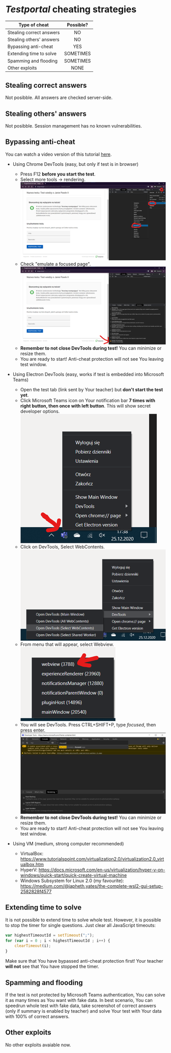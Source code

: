 # *Testportal* cheating strategies
| Type of cheat             | Possible?     |
| -----------------         |:-------------:|
| Stealing correct answers  | NO            |
| Stealing others' answers  | NO            |
| Bypassing anti-cheat      | YES           |
| Extending time to solve   | SOMETIMES     |
| Spamming and flooding     | SOMETIMES     |
| Other exploits            | NONE          |

## Stealing correct answers
Not posibble. All answers are checked server-side.

## Stealing others' answers
Not posibble. Session management has no known vulnerabilities.

## Bypassing anti-cheat
You can watch a video version of this tutorial [here](SecurityBypassEN.mp4).
- Using Chrome DevTools (easy, but only if test is in browser)
    - Press F12 **before you start the test**.
    - Select more tools -> rendering.
    ![Screenshot](bypass1a.png)
    - Check "emulate a focused page".
    ![Screenshot](bypass1b.png)
    - **Remember to not close DevTools during test!**
    You can minimize or resize them.
    - You are ready to start! Anti-cheat protection will not see You leaving test window.

- Using Electron DevTools (easy, works if test is embedded into Microsoft Teams)
    - Open the test tab (link sent by Your teacher) but **don't start the test yet**.
    - Click Microsoft Teams icon on Your notification bar **7 times with right button, then once with left button**. This will show secret developer options.
    ![Screenshot](bypass2a.png)
    - Click on DevTools, Select WebContents.
    ![Screenshot](bypass2b.png)
    - From menu that will appear, select Webview.
    ![Screenshot](bypass2c.png)
    - You will see DevTools. Press CTRL+SHIFT+P, type *focused*, then press enter.
    ![Screenshot](bypass2d.png)
    - **Remember to not close DevTools during test!**
    You can minimize or resize them.
    - You are ready to start! Anti-cheat protection will not see You leaving test window.

- Using VM (medium, strong computer recommended)
    - VirtualBox: https://www.tutorialspoint.com/virtualization2.0/virtualization2.0_virtualbox.htm
    - HyperV: https://docs.microsoft.com/en-us/virtualization/hyper-v-on-windows/quick-start/quick-create-virtual-machine
    - Windows Subsystem for Linux 2.0 (my favourite):
    https://medium.com/@japheth.yates/the-complete-wsl2-gui-setup-2582828f4577

## Extending time to solve
It is not possible to extend time to solve whole test. However, it is possible to stop the timer for single questions. Just clear all JavaScript timeouts:
```js
var highestTimeoutId = setTimeout(";");
for (var i = 0 ; i < highestTimeoutId ; i++) {
    clearTimeout(i); 
}
```
Make sure that You have bypassed anti-cheat protection first! Your teacher **will not** see that You have stopped the timer.

## Spamming and flooding
If the test is not protected by Microsoft Teams authentication, You can solve it as many times as You want with fake data. In best scenario, You can speedrun whole test with fake data, take screenshot of correct answers (only if summary is enabled by teacher) and solve Your test with Your data with 100% of correct answers.

## Other exploits
No other exploits avaiable now.